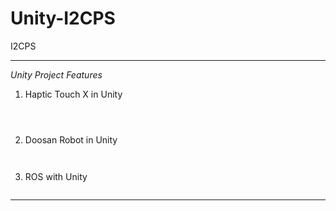 # Unity-I2CPS
I2CPS 

--------------------------
*Unity Project Features*

1. Haptic Touch X in Unity
```



```

2. Doosan Robot in Unity
```


```

3. ROS with Unity
```

```


--------------------------



